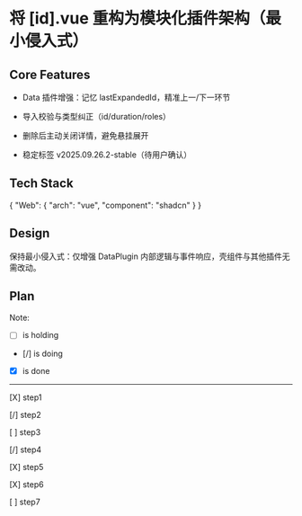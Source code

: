 # 将 [id].vue 重构为模块化插件架构（最小侵入式）

## Core Features

- Data 插件增强：记忆 lastExpandedId，精准上一/下一环节

- 导入校验与类型纠正（id/duration/roles）

- 删除后主动关闭详情，避免悬挂展开

- 稳定标签 v2025.09.26.2-stable（待用户确认）

## Tech Stack

{
  "Web": {
    "arch": "vue",
    "component": "shadcn"
  }
}

## Design

保持最小侵入式：仅增强 DataPlugin 内部逻辑与事件响应，壳组件与其他插件无需改动。

## Plan

Note: 

- [ ] is holding
- [/] is doing
- [X] is done

---

[X] step1

[/] step2

[ ] step3

[/] step4

[X] step5

[X] step6

[ ] step7
